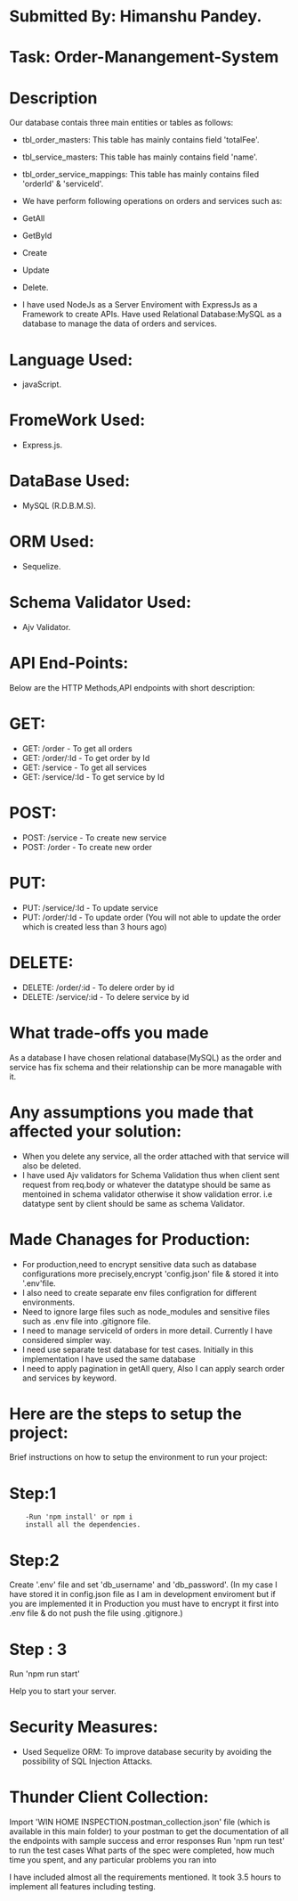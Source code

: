 # Submitted By: Himanshu Pandey.
# Task: Order-Manangement-System 

# Description
Our database contais three main entities or tables as follows: 
- tbl_order_masters: This table has mainly contains field 'totalFee'.
- tbl_service_masters: This table has mainly contains field 'name'.
- tbl_order_service_mappings: This table has  mainly contains filed 'orderId' & 'serviceId'.

- We have perform following operations on orders and services such as:
 - GetAll
 - GetById
 - Create
 - Update
 - Delete.

- I have used NodeJs  as a Server Enviroment with ExpressJs as a Framework to create APIs. Have used Relational Database:MySQL as a database to manage the data of orders and services.

# Language Used:
  - javaScript.
# FromeWork Used:
   - Express.js.
# DataBase Used:
  - MySQL (R.D.B.M.S).
# ORM Used:
  - Sequelize.
# Schema Validator Used:
  - Ajv Validator.

# API End-Points:
Below are the HTTP Methods,API endpoints with short description:

# GET:
- GET: /order            - To get all orders
- GET: /order/:Id        - To get order by Id
- GET: /service          - To get all services
- GET: /service/:Id      - To get service by Id

# POST:
- POST: /service         - To create new service
- POST: /order           - To create new order

# PUT:
- PUT: /service/:Id      - To update service
- PUT: /order/:Id        - To update order (You will not able to update the order   which is created less than 3 hours ago)

# DELETE:
- DELETE: /order/:id     - To delere order by id
- DELETE: /service/:id   - To delere service by id


# What trade-offs you made
As a database I have chosen relational database(MySQL) as the order and service has fix schema and their relationship can be more managable with it.

# Any assumptions you made that affected your solution:
- When you delete any service, all the order attached with that service will also be deleted.
- I have used Ajv validators for Schema Validation thus when client sent request from
  req.body or whatever the datatype should be same as mentoined in schema validator otherwise it show validation error. i.e datatype sent by client should be same as schema Validator.

# Made Chanages for Production: 
- For production,need to encrypt sensitive data such as database configurations more precisely,encrypt 'config.json' file & stored it into '.env'file.
- I also need to create separate env files  configration for different environments.
- Need to ignore large files such as node_modules and sensitive files such as .env file into .gitignore file.
- I need to manage serviceId of orders in more detail. Currently I have considered simpler way.
- I need use separate test database for test cases. Initially in this implementation I have used the same database
- I need to apply pagination in getAll query, Also I can apply search order and services by keyword.

# Here are the steps to setup the project:
Brief instructions on how to setup the environment to run your project:

# Step:1 
        -Run 'npm install' or npm i 
        install all the dependencies.
# Step:2
Create '.env' file and set 'db_username' and 'db_password'.
 (In my case I have stored it in config.json file as I am in development enviroment but if you are implemented it in Production you must have to encrypt it first into .env file & do not push the file using .gitignore.)

# Step : 3 
Run 'npm run start'

Help you to start your server.

# Security Measures:
- Used Sequelize ORM: To improve database security by avoiding the possibility of
  SQL Injection Attacks.

# Thunder Client Collection: 
Import 'WIN HOME INSPECTION.postman_collection.json' file (which is available in this main folder) to your postman to get the documentation of all the endpoints with sample success and error responses
Run 'npm run test' to run the test cases
What parts of the spec were completed, how much time you spent, and any particular problems you ran into

I have included almost all the requirements mentioned. It took 3.5 hours to implement all features including testing.

